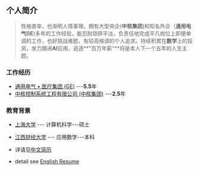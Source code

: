 ## 个人简介
> 性格直率，也渐明人情事理。拥有大型央企(**中核集团**)和知名外企（**通用电气GE**)多年的工作经验，能忍耐琐碎平淡，负责任地完成平凡岗位上即便单调的工作，也好挑战难题，有较高格调的个人追求。持续积累在**数学**上的投资，发力跟进**AI**应用，追逐**"百万年薪"**将是本人下一个五年的人生主题。

### 工作经历

- [通用电气 • 医疗集团 (GE)](http://www3.gehealthcare.cn/zh-cn/products/categories/t_radiography) ---**5.5**年
- [中核控制系统工程有限公司 (中核集团)](http://www.cncs.bj.cn/)  ---**2.5**年

### 教育背景
- [上海大学](http://www.ces.shu.edu.cn/) --- 计算机科学---硕士
- [江西财经大学](http://sim.jxufe.cn/index.aspx) --- 应用数学---本科


- 详请见[中文简历](resume/chinese.md)
- detail see [English Resume](resume/resume.md)

